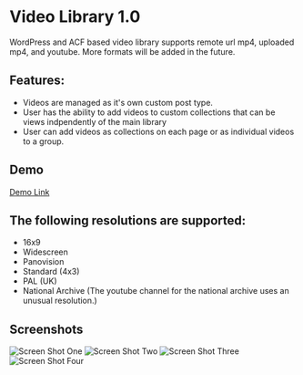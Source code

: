 # Video Library 1.0
WordPress and ACF based video library supports remote url mp4, uploaded mp4, and youtube. More formats will be added in the future.
## Features:
+ Videos are managed as it's own custom post type.
+ User has the ability to add videos to custom collections that can be views indpendently of the main library
+ User can add videos as collections on each page or as individual videos to a group.
## Demo
[Demo Link](http://video.scottsaunders.design/ "Video Library 1.0 Demo")
## The following resolutions are supported:
+ 16x9
+ Widescreen
+ Panovision
+ Standard (4x3)
+ PAL (UK)
+ National Archive (The youtube channel for the national archive uses an unusual resolution.)
## Screenshots
![Screen Shot One](https://video.scottsaunders.design/vl_1.jpg "Screen One")
![Screen Shot Two](https://video.scottsaunders.design/vl_2.jpg "Screen Two")
![Screen Shot Three](https://video.scottsaunders.design/vl_3.jpg "Screen Three")
![Screen Shot Four](https://video.scottsaunders.design/vl_4.jpg "Screen Four")
